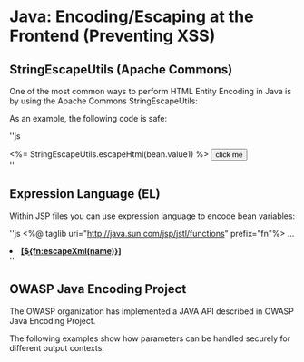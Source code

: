# Java: Encoding/Escaping at the Frontend (Preventing XSS)

## StringEscapeUtils (Apache Commons)

One of the most common ways to perform HTML Entity Encoding in Java is by using the Apache Commons StringEscapeUtils:

As an example, the following code is safe:

''js
<body><%= StringEscapeUtils.escapeHtml(bean.value1) %></body>
<button
 onclick="alert('<%=  StringEscapeUtils.escapeEcmaScript(bean.value1) %>');">
 click me</button>
<div style="width:<%=  StringEscapeUtils.escapeHtml(bean.value1) %>">
''

## Expression Language (EL)

Within JSP files you can use expression language to encode bean variables:

''js
<%@ taglib uri="http://java.sun.com/jsp/jstl/functions" prefix="fn"%>
...
<li><a class="current" href="#"><b>[${fn:escapeXml(name)}]</b></a></li>
''

## OWASP Java Encoding Project

The OWASP organization has implemented a JAVA API described in OWASP Java Encoding Project.

The following examples show how parameters can be handled securely for different output contexts:
